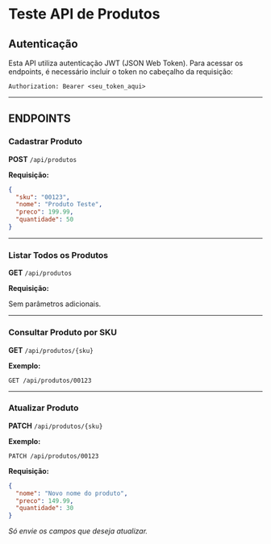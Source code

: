 
# Teste API de Produtos

## Autenticação

Esta API utiliza autenticação JWT (JSON Web Token). Para acessar os endpoints, é necessário incluir o token no cabeçalho da requisição:

```
Authorization: Bearer <seu_token_aqui>
```

---

## ENDPOINTS

### Cadastrar Produto

**POST** `/api/produtos`

**Requisição:**

```json
{
  "sku": "00123",
  "nome": "Produto Teste",
  "preco": 199.99,
  "quantidade": 50
}
```

---

### Listar Todos os Produtos

**GET** `/api/produtos`

**Requisição:**

Sem parâmetros adicionais.

---

### Consultar Produto por SKU

**GET** `/api/produtos/{sku}`

**Exemplo:**

```
GET /api/produtos/00123
```

---

### Atualizar Produto

**PATCH** `/api/produtos/{sku}`

**Exemplo:**

```
PATCH /api/produtos/00123
```

**Requisição:**

```json
{
  "nome": "Novo nome do produto",
  "preco": 149.99,
  "quantidade": 30
}
```

*Só envie os campos que deseja atualizar.*
 
